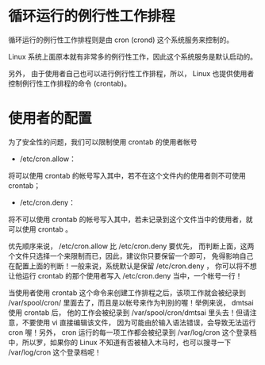 # 循环运行的例行性工作排程

循环运行的例行性工作排程则是由 cron (crond) 这个系统服务来控制的。

Linux 系统上面原本就有非常多的例行性工作，因此这个系统服务是默认启动的。

另外， 由于使用者自己也可以进行例行性工作排程，所以， Linux 也提供使用者控制例行性工作排程的命令 (crontab)。


# 使用者的配置

为了安全性的问题，我们可以限制使用 crontab 的使用者帐号

- /etc/cron.allow：

将可以使用 crontab 的帐号写入其中，若不在这个文件内的使用者则不可使用 crontab；

- /etc/cron.deny：

将不可以使用 crontab 的帐号写入其中，若未记录到这个文件当中的使用者，就可以使用 crontab 。

优先顺序来说， /etc/cron.allow 比 /etc/cron.deny 要优先， 而判断上面，这两个文件只选择一个来限制而已，因此，建议你只要保留一个即可， 免得影响自己在配置上面的判断！一般来说，系统默认是保留 /etc/cron.deny ， 你可以将不想让他运行 crontab 的那个使用者写入 /etc/cron.deny 当中，一个帐号一行！

当使用者使用 crontab 这个命令来创建工作排程之后，该项工作就会被纪录到 /var/spool/cron/ 里面去了，而且是以帐号来作为判别的喔！举例来说， dmtsai 使用 crontab 后， 他的工作会被纪录到 /var/spool/cron/dmtsai 里头去！但请注意，不要使用 vi 直接编辑该文件， 因为可能由於输入语法错误，会导致无法运行 cron 喔！另外， cron 运行的每一项工作都会被纪录到 /var/log/cron 这个登录档中，所以罗，如果你的 Linux 不知道有否被植入木马时，也可以搜寻一下 /var/log/cron 这个登录档呢！